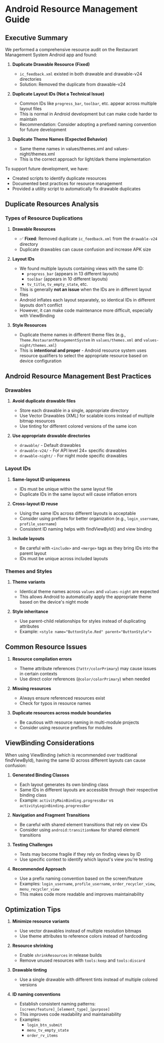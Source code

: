 # Android Resource Management Guide

## Executive Summary

We performed a comprehensive resource audit on the Restaurant Management System Android app and found:

1. **Duplicate Drawable Resource (Fixed)**
   - `ic_feedback.xml` existed in both drawable and drawable-v24 directories
   - Solution: Removed the duplicate from drawable-v24

2. **Duplicate Layout IDs (Not a Technical Issue)**
   - Common IDs like `progress_bar`, `toolbar`, etc. appear across multiple layout files
   - This is normal in Android development but can make code harder to maintain
   - Recommendation: Consider adopting a prefixed naming convention for future development

3. **Duplicate Theme Names (Expected Behavior)**
   - Same theme names in values/themes.xml and values-night/themes.xml
   - This is the correct approach for light/dark theme implementation

To support future development, we have:
- Created scripts to identify duplicate resources
- Documented best practices for resource management
- Provided a utility script to automatically fix drawable duplicates

## Duplicate Resources Analysis

### Types of Resource Duplications

1. **Drawable Resources**
   - ✅ **Fixed**: Removed duplicate `ic_feedback.xml` from the `drawable-v24` directory
   - Duplicate drawables can cause confusion and increase APK size

2. **Layout IDs**
   - We found multiple layouts containing views with the same ID:
     - `progress_bar` (appears in 13 different layouts)
     - `toolbar` (appears in 10 different layouts)
     - `tv_title`, `tv_empty_state`, etc.
   - This is generally **not an issue** when the IDs are in different layout files
   - Android inflates each layout separately, so identical IDs in different layouts don't conflict
   - However, it can make code maintenance more difficult, especially with ViewBinding

3. **Style Resources**
   - Duplicate theme names in different theme files (e.g., `Theme.RestaurantManagementSystem` in `values/themes.xml` and `values-night/themes.xml`)
   - This is **intentional and proper** - Android resource system uses resource qualifiers to select the appropriate resource based on device configuration

## Android Resource Management Best Practices

### Drawables

1. **Avoid duplicate drawable files**
   - Store each drawable in a single, appropriate directory
   - Use Vector Drawables (XML) for scalable icons instead of multiple bitmap resources
   - Use tinting for different colored versions of the same icon

2. **Use appropriate drawable directories**
   - `drawable/` - Default drawables
   - `drawable-v24/` - For API level 24+ specific drawables
   - `drawable-night/` - For night mode specific drawables

### Layout IDs

1. **Same-layout ID uniqueness**
   - IDs must be unique within the same layout file
   - Duplicate IDs in the same layout will cause inflation errors

2. **Cross-layout ID reuse**
   - Using the same IDs across different layouts is acceptable
   - Consider using prefixes for better organization (e.g., `login_username`, `profile_username`)
   - Consistent ID naming helps with findViewById() and view binding

3. **Include layouts**
   - Be careful with `<include>` and `<merge>` tags as they bring IDs into the parent layout
   - IDs must be unique across included layouts

### Themes and Styles

1. **Theme variants**
   - Identical theme names across `values` and `values-night` are expected
   - This allows Android to automatically apply the appropriate theme based on the device's night mode

2. **Style inheritance**
   - Use parent-child relationships for styles instead of duplicating attributes
   - Example: `<style name="ButtonStyle.Red" parent="ButtonStyle">`

## Common Resource Issues

1. **Resource compilation errors**
   - Theme attribute references (`?attr/colorPrimary`) may cause issues in certain contexts
   - Use direct color references (`@color/colorPrimary`) when needed

2. **Missing resources**
   - Always ensure referenced resources exist
   - Check for typos in resource names

3. **Duplicate resources across module boundaries**
   - Be cautious with resource naming in multi-module projects
   - Consider using resource prefixes for modules

## ViewBinding Considerations

When using ViewBinding (which is recommended over traditional findViewById), having the same ID across different layouts can cause confusion:

1. **Generated Binding Classes**
   - Each layout generates its own binding class
   - Same IDs in different layouts are accessible through their respective binding class
   - Example: `activityMainBinding.progressBar` vs `activityLoginBinding.progressBar`

2. **Navigation and Fragment Transitions**
   - Be careful with shared element transitions that rely on view IDs
   - Consider using `android:transitionName` for shared element transitions

3. **Testing Challenges**
   - Tests may become fragile if they rely on finding views by ID
   - Use specific context to identify which layout's view you're testing

4. **Recommended Approach**
   - Use a prefix naming convention based on the screen/feature
   - Examples: `login_username`, `profile_username`, `order_recycler_view`, `menu_recycler_view`
   - This makes code more readable and improves maintainability

## Optimization Tips

1. **Minimize resource variants**
   - Use vector drawables instead of multiple resolution bitmaps
   - Use theme attributes to reference colors instead of hardcoding

2. **Resource shrinking**
   - Enable `shrinkResources` in release builds
   - Remove unused resources with `tools:keep` and `tools:discard`

3. **Drawable tinting**
   - Use a single drawable with different tints instead of multiple colored versions

4. **ID naming conventions**
   - Establish consistent naming patterns: `[screen/feature]_[element_type]_[purpose]`
   - This improves code readability and maintainability
   - Examples: 
     - `login_btn_submit`
     - `menu_tv_empty_state`
     - `order_rv_items`
